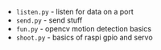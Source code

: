 * `listen.py` - listen for data on a port
* `send.py` - send stuff
* `fun.py` - opencv motion detection basics
* `shoot.py` - basics of raspi gpio and servo
